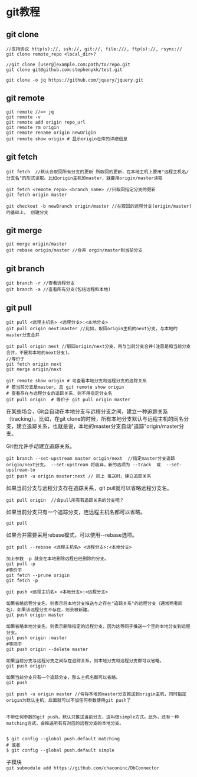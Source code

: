 git教程
================

git clone
-------------

    //支持协议 http(s)://, ssh://, git://, file:///, ftp(s)://, rsync://
    git clone remote_repo <local_dir>?
    
    //git clone [user@]example.com:path/to/repo.git
    git clone git@github.com:stephenykk/test.git

    git clone -o jq https://github.com/jquery/jquery.git

git remote
------------

    git remote //=> jq
    git remote -v
    git remote add origin repo_url
    git remote rm origin
    git remote rename origin newOrigin
    git remote show origin # 显示origin仓库的详细信息

git fetch
-------------

    git fetch  //默认会取回所有分支的更新 所取回的更新，在本地主机上要用"远程主机名/分支名"的形式读取。比如origin主机的master，就要用origin/master读取

    git fetch <remote_repo> <branch_name> //只取回指定分支的更新
    git fetch origin master

    git checkout -b newBranch origin/master //在取回的远程分支(origin/master)的基础上， 创建分支

git merge
----------
    git merge origin/master
    git rebase origin/master //合并 orgin/master到当前分支

git branch
-----------
    git branch -r //查看远程分支
    git branch -a //查看所有分支(包括远程和本地)

git pull
----------
    
    git pull <远程主机名> <远程分支>:<本地分支>
    git pull origin next:master //比如，取回origin主机的next分支，与本地的master分支合并

    git pull origin next //取回origin/next分支，再与当前分支合并(注意是和当前分支合并，不是和本地的next分支)。
    //等价于
    git fetch origin next
    git merge origin/next

    git remote show origin # 可查看本地分支和远程分支的追踪关系
    # 若当前分支是master, 且 git remote show origin 
    # 查看存在与远程分支的追踪关系，则不用指定分支名
    git pull origin  # 等价于 git pull origin master


在某些场合，Git会自动在本地分支与远程分支之间，建立一种追踪关系（tracking）。比如，在git clone的时候，所有本地分支默认与远程主机的同名分支，建立追踪关系，也就是说，本地的master分支自动"追踪"origin/master分支。

Git也允许手动建立追踪关系。

    git branch --set-upstream master origin/next  //指定master分支追踪origin/next分支。 --set-upstream 将废弃，新的选项为 --track  或  --set-upstream-to
    git push -u origin master:next // 同上 推送时，建立追踪关系

如果当前分支与远程分支存在追踪关系，git pull就可以省略远程分支名。

    git pull origin  //会pull所有有追踪关系的分支吧？

如果当前分支只有一个追踪分支，连远程主机名都可以省略。

    git pull

如果合并需要采用rebase模式，可以使用--rebase选项。

    git pull --rebase <远程主机名> <远程分支>:<本地分支>

    加上参数 -p 就会在本地删除远程已经删除的分支。
    git pull -p
    #等价于
    git fetch --prune origin
    git fetch -p

    git push <远程主机名> <本地分支>:<远程分支>

    如果省略远程分支名，则表示将本地分支推送与之存在"追踪关系"的远程分支（通常两者同名），如果该远程分支不存在，则会被新建。
    git push origin master

    如果省略本地分支名，则表示删除指定的远程分支，因为这等同于推送一个空的本地分支到远程分支。
    git push origin :master
    #等同于
    git push origin --delete master

    如果当前分支与远程分支之间存在追踪关系，则本地分支和远程分支都可以省略。
    git push origin

    如果当前分支只有一个追踪分支，那么主机名都可以省略。
    git push

    git push -u origin master //令将本地的master分支推送到origin主机，同时指定origin为默认主机，后面就可以不加任何参数使用git push了


    不带任何参数的git push，默认只推送当前分支，这叫做simple方式。此外，还有一种matching方式，会推送所有有对应的远程分支的本地分支。


    $ git config --global push.default matching
    # 或者
    $ git config --global push.default simple


子模块   
`git submodule add https://github.com/chaconinc/DbConnector`
